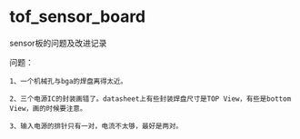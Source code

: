 # tof_sensor_board
sensor板的问题及改进记录

问题：
    
    1、一个机械孔与bga的焊盘离得太近。
    
    2、三个电源IC的封装画错了。datasheet上有些封装焊盘尺寸是TOP View，有些是bottom View，画的时候要注意。
    
    3、输入电源的排针只有一对，电流不太够，最好是两对。
   
